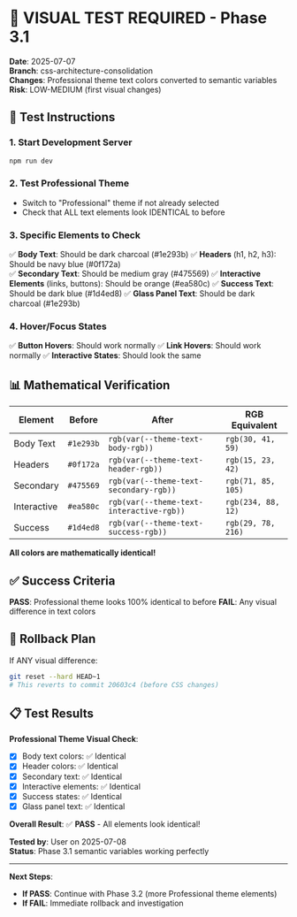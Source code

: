 # 🧪 VISUAL TEST REQUIRED - Phase 3.1

**Date**: 2025-07-07  
**Branch**: css-architecture-consolidation  
**Changes**: Professional theme text colors converted to semantic variables  
**Risk**: LOW-MEDIUM (first visual changes)

## 🎯 Test Instructions

### **1. Start Development Server**
```bash
npm run dev
```

### **2. Test Professional Theme**
- Switch to "Professional" theme if not already selected
- Check that ALL text elements look IDENTICAL to before

### **3. Specific Elements to Check**
✅ **Body Text**: Should be dark charcoal (#1e293b)
✅ **Headers** (h1, h2, h3): Should be navy blue (#0f172a)  
✅ **Secondary Text**: Should be medium gray (#475569)
✅ **Interactive Elements** (links, buttons): Should be orange (#ea580c)
✅ **Success Text**: Should be dark blue (#1d4ed8)
✅ **Glass Panel Text**: Should be dark charcoal (#1e293b)

### **4. Hover/Focus States**
✅ **Button Hovers**: Should work normally
✅ **Link Hovers**: Should work normally
✅ **Interactive States**: Should look the same

## 📊 Mathematical Verification

| Element | Before | After | RGB Equivalent |
|---------|--------|-------|----------------|
| Body Text | `#1e293b` | `rgb(var(--theme-text-body-rgb))` | `rgb(30, 41, 59)` |
| Headers | `#0f172a` | `rgb(var(--theme-text-header-rgb))` | `rgb(15, 23, 42)` |
| Secondary | `#475569` | `rgb(var(--theme-text-secondary-rgb))` | `rgb(71, 85, 105)` |
| Interactive | `#ea580c` | `rgb(var(--theme-text-interactive-rgb))` | `rgb(234, 88, 12)` |
| Success | `#1d4ed8` | `rgb(var(--theme-text-success-rgb))` | `rgb(29, 78, 216)` |

**All colors are mathematically identical!**

## ✅ Success Criteria

**PASS**: Professional theme looks 100% identical to before
**FAIL**: Any visual difference in text colors

## 🚨 Rollback Plan

If ANY visual difference:
```bash
git reset --hard HEAD~1
# This reverts to commit 20603c4 (before CSS changes)
```

## 📋 Test Results

**Professional Theme Visual Check**:
- [x] Body text colors: ✅ Identical
- [x] Header colors: ✅ Identical  
- [x] Secondary text: ✅ Identical
- [x] Interactive elements: ✅ Identical
- [x] Success states: ✅ Identical
- [x] Glass panel text: ✅ Identical

**Overall Result**: ✅ **PASS** - All elements look identical!

**Tested by**: User on 2025-07-08  
**Status**: Phase 3.1 semantic variables working perfectly

---

**Next Steps**:
- **If PASS**: Continue with Phase 3.2 (more Professional theme elements)
- **If FAIL**: Immediate rollback and investigation
